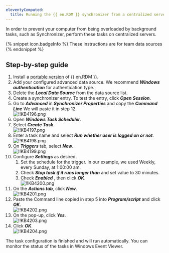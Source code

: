```yaml
---
eleventyComputed:
  title: Running the {{ en.RDM }} synchronizer from a centralized server
---
```

In order to prevent your computer from being overloaded by background tasks, such as Synchronizer, perform these tasks on centralized servers.

{% snippet icon.badgeInfo %}
These instructions are for team data sources
{% endsnippet %}

## Step-by-step guide

1. Install a [portable version](/rdm/windows/installation/client/portable-usb/) of {{ en.RDM }}.
1. Add your configured advanced data source. We recommend ***Windows authentication*** for authentication type.
1. Delete the ***Local Data Source*** from the data source list.
1. Create a synchronizer entry. To test the entry, click ***Open Session***.
1. Go to ***Advanced*** in ***Synchronizer Properties*** and copy the ***Command Line*** We will paste it in step 12.  
![!!KB4196.png](https://webdevolutions.azureedge.net/docs/en/kb/KB4196.png)
1. Open ***Windows Task Scheduler***.
1. Select ***Create Task***.  
![!!KB4197.png](https://webdevolutions.azureedge.net/docs/en/kb/KB4197.png)
1. Enter a task name and select ***Run whether user is logged on or not***.  
![!!KB4198.png](https://webdevolutions.azureedge.net/docs/en/kb/KB4198.png)
1. On ***Triggers*** tab, select ***New***.  
![!!KB4199.png](https://webdevolutions.azureedge.net/docs/en/kb/KB4199.png)
1. Configure ***Settings*** as desired.
    1. Set the schedule for the trigger. In our example, we used Weekly, every Sunday, at 1:00:00 am.
    1. Check ***Stop task if it runs longer than*** and set value to 30 minutes.
    1. Check ***Enabled*** , then click ***OK***.  
      ![!!KB4200.png](https://webdevolutions.azureedge.net/docs/en/kb/KB4200.png)  
1. On the ***Actions tab***, click ***New***.  
![!!KB4201.png](https://webdevolutions.azureedge.net/docs/en/kb/KB4201.png)
1. Paste the Command line copied in step 5 into ***Program/script*** and click ***OK***.  
![!!KB4202.png](https://webdevolutions.azureedge.net/docs/en/kb/KB4202.png)
1. On the pop-up, click ***Yes***.  
![!!KB4203.png](https://webdevolutions.azureedge.net/docs/en/kb/KB4203.png)
1. Click ***OK***.  
![!!KB4204.png](https://webdevolutions.azureedge.net/docs/en/kb/KB4204.png)  

The task configuration is finished and will run automatically. You can monitor the status of the tasks in Windows Event Viewer.
